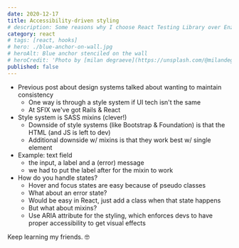 ```yaml
---
date: 2020-12-17
title: Accessibility-driven styling
# description: Some reasons why I choose React Testing Library over Enzyme for testing React components
category: react
# tags: [react, hooks]
# hero: ./blue-anchor-on-wall.jpg
# heroAlt: Blue anchor stenciled on the wall
# heroCredit: 'Photo by [milan degraeve](https://unsplash.com/@milandegraeve)'
published: false
---
```


- Previous post about design systems talked about wanting to maintain consistency
  - One way is through a style system if UI tech isn't the same
  - At SFIX we've got Rails & React
- Style system is SASS mixins (clever!)
  - Downside of style systems (like Bootstrap & Foundation) is that the HTML (and JS is left to dev)
  - Additional downside w/ mixins is that they work best w/ single element
- Example: text field
  - the input, a label and a (error) message
  - we had to put the label after for the mixin to work
- How do you handle states?
  - Hover and focus states are easy because of pseudo classes
  - What about an error state?
  - Would be easy in React, just add a class when that state happens
  - But what about mixins?
  - Use ARIA attribute for the styling, which enforces devs to have proper accessibility to get visual effects

Keep learning my friends. 🤓
